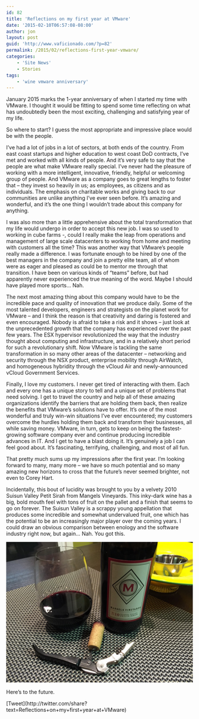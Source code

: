 ```yaml
---
id: 82
title: 'Reflections on my first year at VMware'
date: '2015-02-10T06:57:08-08:00'
author: jon
layout: post
guid: 'http://www.vaficionado.com/?p=82'
permalink: /2015/02/reflections-first-year-vmware/
categories:
    - 'Site News'
    - Stories
tags:
    - 'wine vmware anniversary'
---
```


January 2015 marks the 1-year anniversary of when I started my time with VMware. I thought it would be fitting to spend some time reflecting on what has undoubtedly been the most exciting, challenging and satisfying year of my life.

So where to start? I guess the most appropriate and impressive place would be with the people.

I’ve had a lot of jobs in a lot of sectors, at both ends of the country. From east coast startups and higher education to west coast DoD contracts, I’ve met and worked with all kinds of people. And it’s very safe to say that the people are what make VMware really special. I’ve never had the pleasure of working with a more intelligent, innovative, friendly, helpful or welcoming group of people. And VMware as a company goes to great lengths to foster that – they invest so heavily in us; as employees, as citizens and as individuals. The emphasis on charitable works and giving back to our communities are unlike anything I’ve ever seen before. It’s amazing and wonderful, and it’s the one thing I wouldn’t trade about this company for anything.

I was also more than a little apprehensive about the total transformation that my life would undergo in order to accept this new job. I was so used to working in cube farms -, could I really make the leap from operations and management of large scale datacenters to working from home and meeting with customers all the time? This was another way that VMware’s people really made a difference. I was fortunate enough to be hired by one of the best managers in the company and join a pretty elite team, all of whom were as eager and pleased as could be to mentor me through that transition. I have been on various kinds of “teams” before, but had apparently never experienced the true meaning of the word. Maybe I should have played more sports… Nah.

The next most amazing thing about this company would have to be the incredible pace and quality of innovation that we produce daily. Some of the most talented developers, engineers and strategists on the planet work for VMware – and I think the reason is that creativity and daring is fostered and even encouraged. Nobody is afraid to take a risk and it shows – just look at the unprecedented growth that the company has experienced over the past few years. The ESX hypervisor revolutionized the way that the industry thought about computing and infrastructure, and in a relatively short period for such a revolutionary shift. Now VMware is tackling the same transformation in so many other areas of the datacenter – networking and security through the NSX product, enterprise mobility through AirWatch, and homogeneous hybridity through the vCloud Air and newly-announced vCloud Government Services.

Finally, I love my customers. I never get tired of interacting with them. Each and every one has a unique story to tell and a unique set of problems that need solving. I get to travel the country and help all of these amazing organizations identify the barriers that are holding them back, then realize the benefits that VMware’s solutions have to offer. It’s one of the most wonderful and truly win-win situations I’ve ever encountered; my customers overcome the hurdles holding them back and transform their businesses, all while saving money. VMware, in turn, gets to keep on being the fastest-growing software company ever and continue producing incredible advances in IT. And I get to have a blast doing it. It’s genuinely a job I can feel good about. It’s fascinating, terrifying, challenging, and most of all fun.

That pretty much sums up my impressions after the first year. I’m looking forward to many, many more – we have so much potential and so many amazing new horizons to cross that the future’s never seemed brighter, not even to Corey Hart.

Incidentally, this bout of lucidity was brought to you by a velvety 2010 Suisun Valley Petit Sirah from Mangels Vineyards. This inky-dark wine has a big, bold mouth feel with tons of fruit on the pallet and a finish that seems to go on forever. The Suisun Valley is a scrappy young appellation that produces some incredible and somewhat undervalued fruit, one which has the potential to be an increasingly major player over the coming years. I could draw an obvious comparison between enology and the software industry right now, but again… Nah. You got this.

[![Mangels Vineyards 2010 Petit Sirah](/assets/images/2015/02/IMG_4882-1024x768.jpg)](/assets/images/2015/02/IMG_4882.jpg)

Here’s to the future.

<div class="twttr_buttons"><div class="twttr_twitter"> [Tweet](http://twitter.com/share?text=Reflections+on+my+first+year+at+VMware)</div></div>